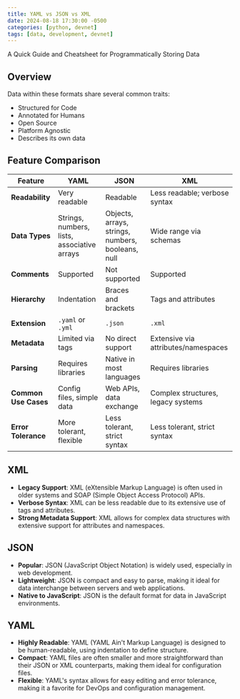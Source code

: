 ```yaml
---
title: YAML vs JSON vs XML
date: 2024-08-18 17:30:00 -0500
categories: [python, devnet]
tags: [data, development, devnet]
---
```


A Quick Guide and Cheatsheet for Programmatically Storing Data

## Overview

Data within these formats share several common traits:

- Structured for Code
- Annotated for Humans
- Open Source
- Platform Agnostic
- Describes its own data

## Feature Comparison


| Feature                | YAML                                  | JSON                                      | XML                                           |
|------------------------|---------------------------------------|-------------------------------------------|-----------------------------------------------|
| **Readability**        | Very readable                         | Readable                                  | Less readable; verbose syntax                 |
| **Data Types**         | Strings, numbers, lists, associative arrays | Objects, arrays, strings, numbers, booleans, null | Wide range via schemas                       |
| **Comments**           | Supported                             | Not supported                             | Supported                                     |
| **Hierarchy**          | Indentation                           | Braces and brackets                       | Tags and attributes                           |
| **Extension**          | `.yaml` or `.yml`                     | `.json`                                   | `.xml`                                        |
| **Metadata**           | Limited via tags                      | No direct support                         | Extensive via attributes/namespaces           |
| **Parsing**            | Requires libraries                    | Native in most languages                  | Requires libraries                            |
| **Common Use Cases**   | Config files, simple data             | Web APIs, data exchange                   | Complex structures, legacy systems            |
| **Error Tolerance**    | More tolerant, flexible               | Less tolerant, strict syntax              | Less tolerant, strict syntax                  |

## XML

- **Legacy Support**: XML (eXtensible Markup Language) is often used in older systems and SOAP (Simple Object Access Protocol) APIs.
- **Verbose Syntax**: XML can be less readable due to its extensive use of tags and attributes.
- **Strong Metadata Support**: XML allows for complex data structures with extensive support for attributes and namespaces.

## JSON

- **Popular**: JSON (JavaScript Object Notation) is widely used, especially in web development.
- **Lightweight**: JSON is compact and easy to parse, making it ideal for data interchange between servers and web applications.
- **Native to JavaScript**: JSON is the default format for data in JavaScript environments.

## YAML

- **Highly Readable**: YAML (YAML Ain't Markup Language) is designed to be human-readable, using indentation to define structure.
- **Compact**: YAML files are often smaller and more straightforward than their JSON or XML counterparts, making them ideal for configuration files.
- **Flexible**: YAML's syntax allows for easy editing and error tolerance, making it a favorite for DevOps and configuration management.
